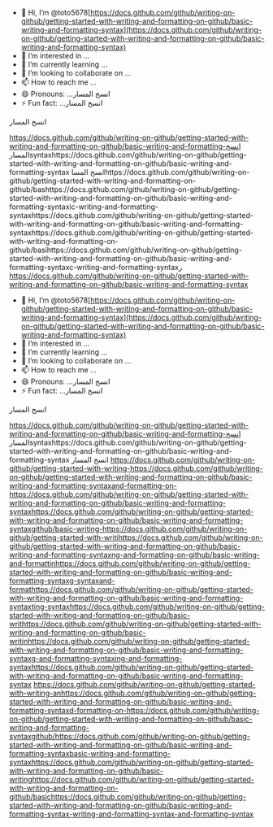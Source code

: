 - 👋 Hi, I’m @toto5678[https://docs.github.com/github/writing-on-github/getting-started-with-writing-and-formatting-on-github/basic-writing-and-formatting-syntax](https://docs.github.com/github/writing-on-github/getting-started-with-writing-and-formatting-on-github/basic-writing-and-formatting-syntax)
- 👀 I’m interested in ...
- 🌱 I’m currently learning ...
- 💞️ I’m looking to collaborate on ...
- 📫 How to reach me ...
- 😄 Pronouns: ...انسخ المسار
- ⚡ Fun fact: ...انسخ المسار

<!---انسخ المسار
toto5678/toto5678 is a ✨ special ✨ repository because its `README.md` (this file) appears on your GitHub profile.
You can click the Preview link to take a look at your changes.https://docs.github.com/github/writing-on-github/getting-started-with-writing-and-formatting-on-github/basic-writing-and-formatting-syntaxhttps://docs.github.com/github/writing-on-github/getting-started-with-writing-and-formatting-on-github/basic-writing-and-formatting-synthttps://docs.github.com/github/writing-on-github/getting-started-with-writing-and-formatting-on-github/basic-writing-and-formatting-syntaxax
--->انسخ المسار
https://docs.github.com/github/writing-on-github/getting-started-with-writing-and-formatting-on-github/basic-writing-and-formatting-انسخ المسارsyntaxhttps://docs.github.com/github/writing-on-github/getting-started-with-writing-and-formatting-on-github/basic-writing-and-formatting-syntax
انسخ المساhttps://docs.github.com/github/writing-on-github/getting-started-with-writing-and-formatting-on-github/bashttps://docs.github.com/github/writing-on-github/getting-started-with-writing-and-formatting-on-github/basic-writing-and-formatting-syntaxic-writing-and-formatting-syntaxhttps://docs.github.com/github/writing-on-github/getting-started-with-writing-and-formatting-on-github/basic-writing-and-formatting-syntaxhttps://docs.github.com/github/writing-on-github/getting-started-with-writing-and-formatting-on-github/basihttps://docs.github.com/github/writing-on-github/getting-started-with-writing-and-formatting-on-github/basic-writing-and-formatting-syntaxc-writing-and-formatting-syntaxر
https://docs.github.com/github/writing-on-github/getting-started-with-writing-and-formatting-on-github/basic-writing-and-formatting-syntax
- 👋 Hi, I’m @toto5678[https://docs.github.com/github/writing-on-github/getting-started-with-writing-and-formatting-on-github/basic-writing-and-formatting-syntax](https://docs.github.com/github/writing-on-github/getting-started-with-writing-and-formatting-on-github/basic-writing-and-formatting-syntax)
- 👀 I’m interested in ...
- 🌱 I’m currently learning ...
- 💞️ I’m looking to collaborate on ...
- 📫 How to reach me ...
- 😄 Pronouns: ...انسخ المسار
- ⚡ Fun fact: ...انسخ المسار

<!---انسخ المسار
toto5678/toto5678 is a ✨ special ✨ repository because its `README.md` (this file) appears on your GitHub profile.
You can click the Preview link to take a look at your changes.https://docs.github.com/github/writing-on-github/getting-started-with-writing-and-formatting-on-github/basic-writing-and-formatting-syntaxhttps://docs.github.com/github/writing-on-github/getting-started-with-writing-and-formatting-on-github/basic-writing-and-formatting-synthttps://docs.github.com/github/writing-on-github/getting-started-with-writing-and-formatting-on-github/basic-writing-and-formatting-syntaxax
--->انسخ المسار
https://docs.github.com/github/writing-on-github/getting-started-with-writing-and-formatting-on-github/basic-writing-and-formatting-انسخ المسارsyntaxhttps://docs.github.com/github/writing-on-github/getting-started-with-writing-and-formatting-on-github/basic-writing-and-formatting-syntax
انسخ المسار
https://docs.github.com/github/writing-on-github/getting-started-with-writing-https://docs.github.com/github/writing-on-github/getting-started-with-writing-and-formatting-on-github/basic-writing-and-formatting-syntaxand-formatting-on-https://docs.github.com/github/writing-on-github/getting-started-with-writing-and-formatting-on-github/basic-writing-and-formatting-syntaxhttps://docs.github.com/github/writing-on-github/getting-started-with-writing-and-formatting-on-github/basic-writing-and-formatting-syntaxgithub/basic-writing-https://docs.github.com/github/writing-on-github/getting-started-with-writihttps://docs.github.com/github/writing-on-github/getting-started-with-writing-and-formatting-on-github/basic-writing-and-formatting-syntaxng-and-formatting-on-github/basic-writing-and-formattinhttps://docs.github.com/github/writing-on-github/getting-started-with-writing-and-formatting-on-github/basic-writing-and-formatting-syntaxg-syntaxand-formathttps://docs.github.com/github/writing-on-github/getting-started-with-writing-and-formatting-on-github/basic-writing-and-formatting-syntaxting-syntaxhttps://docs.github.com/github/writing-on-github/getting-started-with-writing-and-formatting-on-github/basic-writhttps://docs.github.com/github/writing-on-github/getting-started-with-writing-and-formatting-on-github/basic-writinhttps://docs.github.com/github/writing-on-github/getting-started-with-writing-and-formatting-on-github/basic-writing-and-formatting-syntaxg-and-formatting-syntaxing-and-formatting-syntaxhttps://docs.github.com/github/writing-on-github/getting-started-with-writing-and-formatting-on-github/basic-writing-and-formatting-syntax
https://docs.github.com/github/writing-on-github/getting-started-with-writing-anhttps://docs.github.com/github/writing-on-github/getting-started-with-writing-and-formatting-on-github/basic-writing-and-formatting-syntaxd-formatting-on-https://docs.github.com/github/writing-on-github/getting-started-with-writing-and-formatting-on-github/basic-writing-and-formatting-syntaxgithub/https://docs.github.com/github/writing-on-github/getting-started-with-writing-and-formatting-on-github/basic-writing-and-formatting-syntaxbasic-writing-and-formatting-syntaxhttps://docs.github.com/github/writing-on-github/getting-started-with-writing-and-formatting-on-github/basic-writinghttps://docs.github.com/github/writing-on-github/getting-started-with-writing-and-formatting-on-github/basichttps://docs.github.com/github/writing-on-github/getting-started-with-writing-and-formatting-on-github/basic-writing-and-formatting-syntax-writing-and-formatting-syntax-and-formatting-syntax

